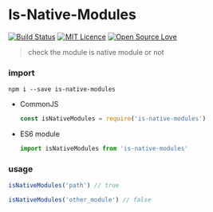 # Is-Native-Modules
[![Build Status](https://travis-ci.org/loatheb/is-native-modules.svg?branch=master)](https://travis-ci.org/loatheb/is-native-modules) [![MIT Licence](https://badges.frapsoft.com/os/mit/mit.svg?v=103)](https://opensource.org/licenses/mit-license.php)   [![Open Source Love](https://badges.frapsoft.com/os/v2/open-source.svg?v=103)](https://github.com/ellerbrock/open-source-badge/)    
> check the module is native module or not

### import

```shell
npm i --save is-native-modules
```

* CommonJS

  ```js
  const isNativeModules = require('is-native-modules')
  ```

* ES6 module
 
  ```js
  import isNativeModules from 'is-native-modules'
  ```

### usage

```js
isNativeModules('path') // true

isNativeModules('other_module') // false
```
